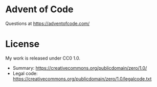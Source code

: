 # Advent of Code
Questions at https://adventofcode.com/

# License

My work is released under CC0 1.0.
- Summary: https://creativecommons.org/publicdomain/zero/1.0/
- Legal code: https://creativecommons.org/publicdomain/zero/1.0/legalcode.txt
